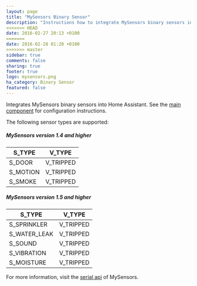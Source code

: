 ```yaml
---
layout: page
title: "MySensors Binary Sensor"
description: "Instructions how to integrate MySensors binary sensors into Home Assistant."
<<<<<<< HEAD
date: 2016-02-27 20:13 +0100
=======
date: 2016-02-28 01:20 +0100
>>>>>>> master
sidebar: true
comments: false
sharing: true
footer: true
logo: mysensors.png
ha_category: Binary Sensor
featured: false
---
```


Integrates MySensors binary sensors into Home Assistant. See the [main component] for configuration instructions.

The following sensor types are supported:

##### MySensors version 1.4 and higher

S_TYPE             | V_TYPE
-------------------|---------------------------------------
S_DOOR             | V_TRIPPED
S_MOTION           | V_TRIPPED
S_SMOKE            | V_TRIPPED

##### MySensors version 1.5 and higher

S_TYPE         | V_TYPE
---------------|----------------------------------
S_SPRINKLER    | V_TRIPPED
S_WATER_LEAK   | V_TRIPPED
S_SOUND        | V_TRIPPED
S_VIBRATION    | V_TRIPPED
S_MOISTURE     | V_TRIPPED

For more information, visit the [serial api] of MySensors.

[main component]: /components/mysensors/
[serial api]: https://www.mysensors.org/download/serial_api_15
